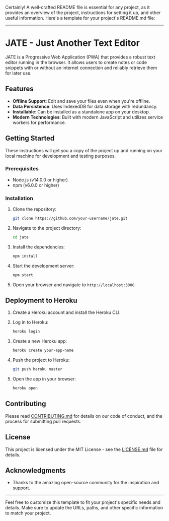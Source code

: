 Certainly! A well-crafted README file is essential for any project, as it provides an overview of the project, instructions for setting it up, and other useful information. Here's a template for your project's README.md file:

---

# JATE - Just Another Text Editor

JATE is a Progressive Web Application (PWA) that provides a robust text editor running in the browser. It allows users to create notes or code snippets with or without an internet connection and reliably retrieve them for later use.

## Features

- **Offline Support**: Edit and save your files even when you're offline.
- **Data Persistence**: Uses IndexedDB for data storage with redundancy.
- **Installable**: Can be installed as a standalone app on your desktop.
- **Modern Technologies**: Built with modern JavaScript and utilizes service workers for performance.

## Getting Started

These instructions will get you a copy of the project up and running on your local machine for development and testing purposes.

### Prerequisites

- Node.js (v14.0.0 or higher)
- npm (v6.0.0 or higher)

### Installation

1. Clone the repository:
   ```bash
   git clone https://github.com/your-username/jate.git
   ```

2. Navigate to the project directory:
   ```bash
   cd jate
   ```

3. Install the dependencies:
   ```bash
   npm install
   ```

4. Start the development server:
   ```bash
   npm start
   ```

5. Open your browser and navigate to `http://localhost:3000`.

## Deployment to Heroku

1. Create a Heroku account and install the Heroku CLI.
2. Log in to Heroku:
   ```bash
   heroku login
   ```

3. Create a new Heroku app:
   ```bash
   heroku create your-app-name
   ```

4. Push the project to Heroku:
   ```bash
   git push heroku master
   ```

5. Open the app in your browser:
   ```bash
   heroku open
   ```

## Contributing

Please read [CONTRIBUTING.md](CONTRIBUTING.md) for details on our code of conduct, and the process for submitting pull requests.

## License

This project is licensed under the MIT License - see the [LICENSE.md](LICENSE.md) file for details.

## Acknowledgments

- Thanks to the amazing open-source community for the inspiration and support.

---

Feel free to customize this template to fit your project's specific needs and details. Make sure to update the URLs, paths, and other specific information to match your project.